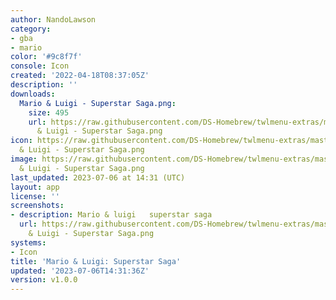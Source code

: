 ```yaml
---
author: NandoLawson
category:
- gba
- mario
color: '#9c8f7f'
console: Icon
created: '2022-04-18T08:37:05Z'
description: ''
downloads:
  Mario & Luigi - Superstar Saga.png:
    size: 495
    url: https://raw.githubusercontent.com/DS-Homebrew/twlmenu-extras/master/_nds/TWiLightMenu/icons/Mario
      & Luigi - Superstar Saga.png
icon: https://raw.githubusercontent.com/DS-Homebrew/twlmenu-extras/master/_nds/TWiLightMenu/icons/Mario
  & Luigi - Superstar Saga.png
image: https://raw.githubusercontent.com/DS-Homebrew/twlmenu-extras/master/_nds/TWiLightMenu/icons/Mario
  & Luigi - Superstar Saga.png
last_updated: 2023-07-06 at 14:31 (UTC)
layout: app
license: ''
screenshots:
- description: Mario & luigi   superstar saga
  url: https://raw.githubusercontent.com/DS-Homebrew/twlmenu-extras/master/_nds/TWiLightMenu/icons/Mario
    & Luigi - Superstar Saga.png
systems:
- Icon
title: 'Mario & Luigi: Superstar Saga'
updated: '2023-07-06T14:31:36Z'
version: v1.0.0
---
```

